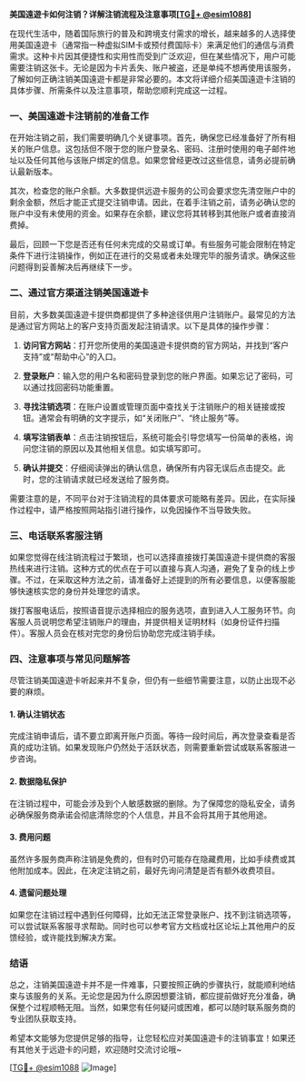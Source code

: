 **美国遠遊卡如何注销？详解注销流程及注意事项[[TG💪+ @esim1088](https://t.me/s/esim1088)]**

在现代生活中，随着国际旅行的普及和跨境支付需求的增长，越来越多的人选择使用美国遠遊卡（通常指一种虚拟SIM卡或预付费国际卡）来满足他们的通信与消费需求。这种卡片因其便捷性和实用性而受到广泛欢迎，但在某些情况下，用户可能需要注销这张卡。无论是因为卡片丢失、账户被盗，还是单纯不想再使用该服务，了解如何正确注销美国遠遊卡都是非常必要的。本文将详细介绍美国遠遊卡注销的具体步骤、所需条件以及注意事项，帮助您顺利完成这一过程。

### 一、美国遠遊卡注销前的准备工作

在开始注销之前，我们需要明确几个关键事项。首先，确保您已经准备好了所有相关的账户信息。这包括但不限于您的账户登录名、密码、注册时使用的电子邮件地址以及任何其他与该账户绑定的信息。如果您曾经更改过这些信息，请务必提前确认最新版本。

其次，检查您的账户余额。大多数提供远遊卡服务的公司会要求您先清空账户中的剩余金额，然后才能正式提交注销申请。因此，在着手注销之前，请务必确认您的账户中没有未使用的资金。如果存在余额，建议您将其转移到其他账户或者直接消费掉。

最后，回顾一下您是否还有任何未完成的交易或订单。有些服务可能会限制在特定条件下进行注销操作，例如正在进行的交易或者未处理完毕的服务请求。确保这些问题得到妥善解决后再继续下一步。

### 二、通过官方渠道注销美国遠遊卡

目前，大多数美国遠遊卡提供商都提供了多种途径供用户注销账户。最常见的方法是通过官方网站上的客户支持页面发起注销请求。以下是具体的操作步骤：

1. **访问官方网站**：打开您所使用的美国遠遊卡提供商的官方网站，并找到“客户支持”或“帮助中心”的入口。
   
2. **登录账户**：输入您的用户名和密码登录到您的账户界面。如果忘记了密码，可以通过找回密码功能重置。

3. **寻找注销选项**：在账户设置或管理页面中查找关于注销账户的相关链接或按钮。通常会有明确的文字提示，如“关闭账户”、“终止服务”等。

4. **填写注销表单**：点击注销按钮后，系统可能会引导您填写一份简单的表格，询问您注销的原因以及其他相关信息。如实填写即可。

5. **确认并提交**：仔细阅读弹出的确认信息，确保所有内容无误后点击提交。此时，您的注销请求就已经发送给了服务商。

需要注意的是，不同平台对于注销流程的具体要求可能略有差异。因此，在实际操作过程中，请严格按照网站指引进行操作，以免因操作不当导致失败。

### 三、电话联系客服注销

如果您觉得在线注销流程过于繁琐，也可以选择直接拨打美国遠遊卡提供商的客服热线来进行注销。这种方式的优点在于可以直接与真人沟通，避免了复杂的线上步骤。不过，在采取这种方法之前，请准备好上述提到的所有必要信息，以便客服能够快速核实您的身份并处理您的请求。

拨打客服电话后，按照语音提示选择相应的服务选项，直到进入人工服务环节。向客服人员说明您希望注销账户的理由，并提供相关证明材料（如身份证件扫描件）。客服人员会在核对完您的身份后协助您完成注销手续。

### 四、注意事项与常见问题解答

尽管注销美国遠遊卡听起来并不复杂，但仍有一些细节需要注意，以防止出现不必要的麻烦。

#### 1. 确认注销状态

完成注销申请后，请不要立即离开账户页面。等待一段时间后，再次登录查看是否真的成功注销。如果发现账户仍然处于活跃状态，则需要重新尝试或联系客服进一步咨询。

#### 2. 数据隐私保护

在注销过程中，可能会涉及到个人敏感数据的删除。为了保障您的隐私安全，请务必确保服务商承诺会彻底清除您的个人信息，并且不会将其用于其他用途。

#### 3. 费用问题

虽然许多服务商声称注销是免费的，但有时仍可能存在隐藏费用，比如手续费或其他附加成本。因此，在决定注销之前，最好先询问清楚是否有额外收费项目。

#### 4. 遗留问题处理

如果您在注销过程中遇到任何障碍，比如无法正常登录账户、找不到注销选项等，可以尝试联系客服寻求帮助。同时也可以参考官方文档或社区论坛上其他用户的反馈经验，或许能找到解决方案。

### 结语

总之，注销美国遠遊卡并不是一件难事，只要按照正确的步骤执行，就能顺利地结束与该服务的关系。无论您是因为什么原因想要注销，都应提前做好充分准备，确保整个过程顺畅无阻。当然，如果您有任何疑问或困难，都可以随时联系服务商的专业团队获取支持。

希望本文能够为您提供足够的指导，让您轻松应对美国遠遊卡的注销事宜！如果还有其他关于远遊卡的问题，欢迎随时交流讨论哦~

[[TG💪+ @esim1088](https://t.me/s/esim1088) ![Image](https://i.postimg.cc/4NQfJmqS/Snipaste-2025-05-13-00-14-12.png)]